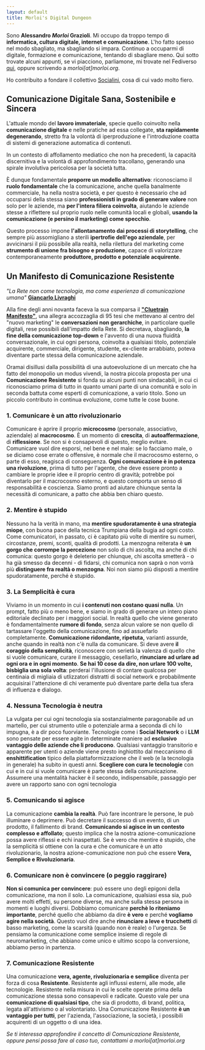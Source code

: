 ```yaml
---
layout: default
title: Morloi's Digital Dungeon
---
```

Sono **Alessandro *Morloi* Grazioli**. 
Mi occupo da troppo tempo di **informatica, cultura digitale, internet e comunicazione**.
L'ho fatto spesso nel modo sbagliato, ma sbagliando si impara. Continuo a occuparmi di digitale, formazione e comunicazione, tentando di sbagliare meno. Qui sotto trovate alcuni appunti, se vi piacciono, parliamone, mi trovate nel Fediverso [qui](https://livellosegreto.it/@morloi), oppure scrivendo a *morloi\[at\]morloi.org*.

Ho contribuito a fondare il collettivo [Socialini](https://www.socialini.it/), cosa di cui vado molto fiero.


## Comunicazione Digitale Sana, Sostenibile e Sincera

L'attuale mondo del **lavoro immateriale**, specie quello coinvolto nella **comunicazione digitale** e nelle pratiche ad essa collegate, **sta rapidamente degenerando**, stretto fra la volontà di iperproduzione e l'introduzione coatta di sistemi di generazione automatica di contenuti.

In un contesto di affollamento mediatico che non ha precedenti, la capacità discernitiva e la volontà di approfondimento tracollano, generando una spirale involutiva pericolosa per la società tutta.

È dunque fondamentale **proporre un modello alternativo**: riconosciamo il **ruolo fondamentale** che la comunicazione, anche quella banalmente commerciale, ha nella nostra società, e per questo è necessario che ad occuparsi della stessa siano **professionisti in grado di generare valore** non solo per le aziende, ma **per l'intera filiera coinvolta**, aiutando le aziende stesse a riflettere sul proprio ruolo nelle comunità locali e globali, **usando la comunicazione (e persino il marketing) come specchio**.

Questo processo impone **l'allontanamento dai processi di storytelling**, che sempre più assomigliano a sterili **ipertrofie dell'ego aziendale**, per avvicinarsi il più possibile alla realtà, nella rilettura del marketing come **strumento di unione fra bisogno e produzione**, capace di valorizzare contemporaneamente **produttore, prodotto e potenziale acquirente**.

## Un Manifesto di Comunicazione Resistente
*"La Rete non come tecnologia, ma come esperienza di comunicazione umana"* 
**[Giancarlo Livraghi](http://www.gandalf.it)**

Alla fine degli anni novanta faceva la sua comparsa il **["Cluetrain Manifesto"](https://www.cluetrain.com)**, una allegra accozzaglia di 95 tesi che mettevano al centro del "nuovo marketing" le **conversazioni non gerarchiche**, in particolare quelle digitali, rese possibili dall'impatto della Rete. Si decretava, sbagliando, **la fine della comunicazione top-down** e l'avvento di una nuova fluidità conversazionale, in cui ogni persona, coinvolta a qualsiasi titolo, potenziale acquirente, commerciale, dirigente, studente, ex-cliente arrabbiato, poteva diventare parte stessa della comunicazione aziendale.

Oramai disillusi dalla possibilità di una autoevoluzione di un mercato che ha fatto del monopolio un modus vivendi, la nostra piccola proposta per una **Comunicazione Resistente** si fonda su alcuni punti non sindacabili, in cui ci riconosciamo prima di tutto in quanto umani parte di una comunità e solo in seconda battuta come esperti di comunicazione, a vario titolo. Sono un piccolo contributo in continua evoluzione, come tutte le cose buone.

### 1. Comunicare è un atto rivoluzionario
Comunicare è aprire il proprio **microcosmo** (personale, associativo, aziendale) al **macrocosmo**. È un momento di **crescita**, di **autoaffermazione**, di **riflessione**. 
Se non si è consapevoli di questo, meglio evitare. Comunicare vuol dire esporsi, nel bene e nel male: se lo facciamo male, o se diciamo cose errate o offensive, è normale che il macrocosmo esterno, o parte di esso, reagisca di conseguenza. **Ogni comunicazione è in potenza una rivoluzione**, prima di tutto per l'agente, che deve essere pronto a cambiare le proprie idee e il proprio centro di gravità; potrebbe poi diventarlo per il macrocosmo esterno, e questo comporta un senso di responsabilità e coscienza. Siamo pronti ad aiutare chiunque senta la necessità di comunicare, a patto che abbia ben chiaro questo.

### 2. Mentire è stupido
Nessuno ha la verità in mano, ma **mentire spudoratamente è una strategia miope**, con buona pace della tecnica Trumpiana della bugia ad ogni costo. Come comunicatori, in passato, ci è capitato più volte di mentire su numeri, circostanze, premi, sconti, qualità di prodotti. 
La menzogna reiterata è **un gorgo che corrompe la percezione** non solo di chi ascolta, ma anche di chi comunica: questo gorgo è deleterio per chiunque, chi ascolta smetterà - o ha già smesso da decenni - di fidarsi, chi comunica non saprà o non vorrà più **distinguere fra realtà o menzogna**. Noi non siamo più disposti a mentire spudoratamente, perché è stupido.

### 3. La Semplicità è cura
Viviamo in un momento in cui **i contenuti non costano quasi nulla**. Un prompt, fatto più o meno bene, e siamo in grado di generare un intero piano editoriale declinato per i maggiori social. 
In realtà quello che viene generato è fondamentalmente **rumore di fondo**, senza alcun valore se non quello di tartassare l'oggetto della comunicazione, fino ad assuefarlo completamente. **Comunicazione ridondante, ripetuta,** varianti assurde, anche quando in realtà non c'è nulla da comunicare. 
Si deve avere **il coraggio della semplicità**, riconoscere con serietà la valenza di quello che si vuole comunicare, curare il messaggio, cesellarlo, **rinunciare ad urlare ad ogni ora e in ogni momento**. 
**Se hai 10 cose da dire, non urlare 100 volte, bisbiglia una sola volta**: perderai l'illusione di contare qualcosa per centinaia di migliaia di utlizzatori distratti di social network e probabilmente acquisirai l'attenzione di chi veramente può diventare parte della tua sfera di influenza e dialogo.

### 4. Nessuna Tecnologia è neutra
La vulgata per cui ogni tecnologia sia sostanzialmente paragonabile ad un martello, per cui strumento utile o potenziale arma a seconda di chi lo impugna, è a dir poco fuorviante. Tecnologie come i **Social Network** o i **LLM** sono pensate per essere agite in determinate maniere ad **esclusivo vantaggio delle aziende che li producono**. 
Qualsiasi vantaggio transitorio e apparente per utenti o aziende viene presto inghiottito dal meccanismo di **enshittification** tipico della piattaformizzazione che il web (e la tecnologia in generale) ha subito in questi anni. 
**Scegliere con cura le tecnologie** con cui e in cui si vuole comunicare è parte stessa della comunicazione. Assumere una mentalità hacker è il secondo, indispensabile, passaggio per avere un rapporto sano con ogni tecnologia

### 5. Comunicando si agisce
La comunicazione **cambia la realtà**. Può fare incontrare le persone, le può illuminare o deprimere. Può decretare il successo di un evento, di un prodotto, il fallimento di brand. **Comunicando si agisce in un contesto complesso e affollato**; questo implica che la nostra azione-comunicazione possa avere riflessi e echi inaspettati. 
Se è vero che mentire è stupido, che la semplicità si ottiene con la cura e che comunicare è un atto rivoluzionario, la nostra azione-comunicazione non può che essere **Vera, Semplice e Rivoluzionaria**.

### 6. Comunicare non è convincere (o peggio raggirare)
**Non si comunica per convincere**: può essere uno degli epigoni della comunicazione, ma non il solo. La comunicazione, qualsiasi essa sia, può avere molti effetti, su persone diverse, ma anche sulla stessa persona in momenti e luoghi diversi. Dobbiamo comunicare **perchè lo riteniamo importante**, perché quello che abbiamo da dire **è vero** e perché **vogliamo agire nella società**. Questo vuol dire anche **rinunciare a leve e trucchetti** di basso marketing, come la scarsità (quando non è reale) o l'urgenza. Se pensiamo la comunicazione come semplice insieme di regole di neuromarketing, che abbiano come unico e ultimo scopo la conversione, abbiamo perso in partenza. 

### 7. Comunicazione Resistente
Una comunicazione **vera, agente, rivoluzionaria e semplice** diventa per forza di cosa **Resistente**. 
Resistente agli influssi esterni, alle mode, alle tecnologie. Resistente nella misura in cui le scelte operate prima della comunicazione stessa sono consapevoli e radicate. Questo vale per una **comunicazione di qualsiasi tipo**, che sia di prodotto, di brand, politica, legata all'attivismo o al volontariato. 
Una Comunicazione Resistente **è un vantaggio per tutti**, per l'azienda, l'associazione, la società, i possibili acquirenti di un oggetto o di una idea.

*Se ti interessa approfondire il concetto di Comunicazione Resistente, oppure pensi possa fare al caso tuo, contattami a morloi\[at\]morloi.org*
